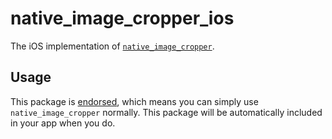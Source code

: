 # native_image_cropper_ios

The iOS implementation of [`native_image_cropper`][1].

## Usage

This package is [endorsed][2], which means you can simply use `native_image_cropper`
normally. This package will be automatically included in your app when you do.

[1]: https://pub.dev/packages/native_image_cropper

[2]: https://flutter.dev/docs/development/packages-and-plugins/developing-packages#endorsed-federated-plugin
